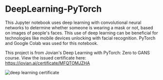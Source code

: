 # DeepLearning-PyTorch

This Jupyter notebook uses deep learning with convolutional neural networks to determine whether someone is wearing a mask or not, based on images of people's faces. This use of deep learning can be beneficial for technologies like mobile devices unlocking with facial recognition. PyTorch and Google Colab was used for this notebook.

This project is from Jovian's Deep Learning with PyTorch: Zero to GANS course. View the issued certificate here: https://jovian.ai/certificate/MFQTOMJZHA

![deep learning certificate](https://github.com/jonathanleejono/DeepLearning/blob/main/deep_learning_certificate.png)
